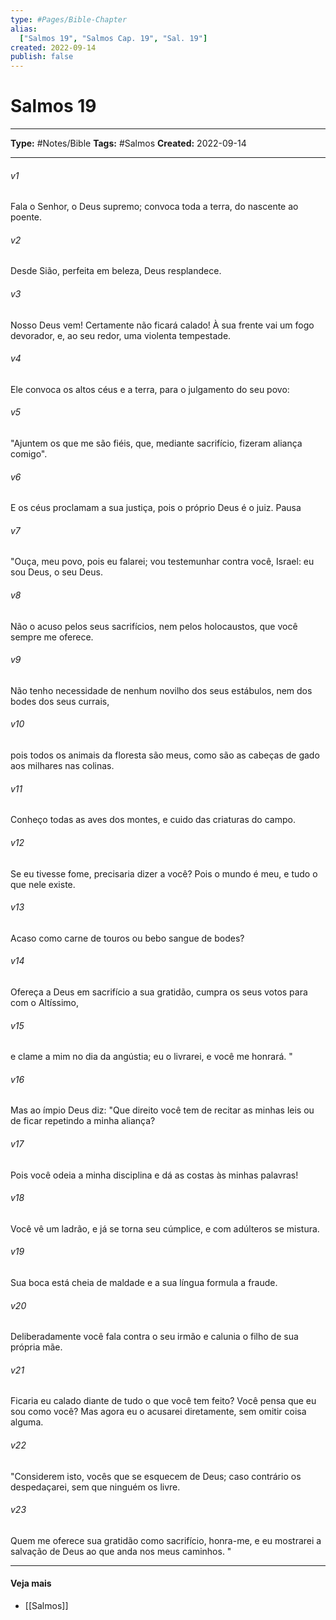 ```yaml
---
type: #Pages/Bible-Chapter
alias:
  ["Salmos 19", "Salmos Cap. 19", "Sal. 19"]
created: 2022-09-14
publish: false
---
```


# Salmos 19

---

**Type:** #Notes/Bible
**Tags:** #Salmos
**Created:** 2022-09-14

---

###### v1
Fala o Senhor, o Deus supremo; convoca toda a terra, do nascente ao poente.
###### v2
Desde Sião, perfeita em beleza, Deus resplandece.
###### v3
Nosso Deus vem! Certamente não ficará calado! À sua frente vai um fogo devorador, e, ao seu redor, uma violenta tempestade.
###### v4
Ele convoca os altos céus e a terra, para o julgamento do seu povo:
###### v5
"Ajuntem os que me são fiéis, que, mediante sacrifício, fizeram aliança comigo".
###### v6
E os céus proclamam a sua justiça, pois o próprio Deus é o juiz. Pausa
###### v7
"Ouça, meu povo, pois eu falarei; vou testemunhar contra você, Israel: eu sou Deus, o seu Deus.
###### v8
Não o acuso pelos seus sacrifícios, nem pelos holocaustos, que você sempre me oferece.
###### v9
Não tenho necessidade de nenhum novilho dos seus estábulos, nem dos bodes dos seus currais,
###### v10
pois todos os animais da floresta são meus, como são as cabeças de gado aos milhares nas colinas.
###### v11
Conheço todas as aves dos montes, e cuido das criaturas do campo.
###### v12
Se eu tivesse fome, precisaria dizer a você? Pois o mundo é meu, e tudo o que nele existe.
###### v13
Acaso como carne de touros ou bebo sangue de bodes?
###### v14
Ofereça a Deus em sacrifício a sua gratidão, cumpra os seus votos para com o Altíssimo,
###### v15
e clame a mim no dia da angústia; eu o livrarei, e você me honrará. "
###### v16
Mas ao ímpio Deus diz: "Que direito você tem de recitar as minhas leis ou de ficar repetindo a minha aliança?
###### v17
Pois você odeia a minha disciplina e dá as costas às minhas palavras!
###### v18
Você vê um ladrão, e já se torna seu cúmplice, e com adúlteros se mistura.
###### v19
Sua boca está cheia de maldade e a sua língua formula a fraude.
###### v20
Deliberadamente você fala contra o seu irmão e calunia o filho de sua própria mãe.
###### v21
Ficaria eu calado diante de tudo o que você tem feito? Você pensa que eu sou como você? Mas agora eu o acusarei diretamente, sem omitir coisa alguma.
###### v22
"Considerem isto, vocês que se esquecem de Deus; caso contrário os despedaçarei, sem que ninguém os livre.
###### v23
Quem me oferece sua gratidão como sacrifício, honra-me, e eu mostrarei a salvação de Deus ao que anda nos meus caminhos. "


---

#### Veja mais

- [[Salmos]]
